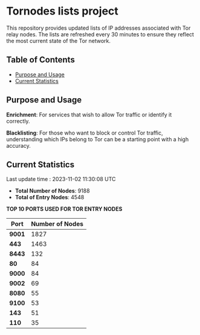 # Tornodes lists project

This repository provides updated lists of IP addresses associated with Tor relay nodes. The lists are refreshed every 30 minutes to ensure they reflect the most current state of the Tor network.

## Table of Contents

- [Purpose and Usage](#purpose-and-usage)
- [Current Statistics](#current-statistics)


## Purpose and Usage

**Enrichment**: For services that wish to allow Tor traffic or identify it correctly.

**Blacklisting**: For those who want to block or control Tor traffic, understanding which IPs belong to Tor can be a starting point with a high accuracy.

## Current Statistics

Last update time : 2023-11-02 11:30:08 UTC

- **Total Number of Nodes**: 9188
- **Total of Entry Nodes**: 4548

**TOP 10 PORTS USED FOR TOR ENTRY NODES**

| **Port** | **Number of Nodes** |
|------|-----------------|
| **9001**   | 1827  |
| **443**   | 1463  |
| **8443**   | 132  |
| **80**   | 84  |
| **9000**   | 84  |
| **9002**   | 69  |
| **8080**   | 55  |
| **9100**   | 53  |
| **143**   | 51  |
| **110**   | 35  |

